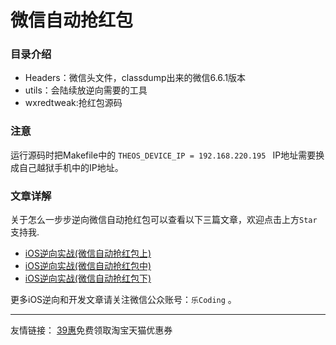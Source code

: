 # 微信自动抢红包


### 目录介绍
- Headers：微信头文件，classdump出来的微信6.6.1版本
- utils：会陆续放逆向需要的工具
- wxredtweak:抢红包源码

### 注意
运行源码时把Makefile中的 `THEOS_DEVICE_IP = 192.168.220.195 ` IP地址需要换成自己越狱手机中的IP地址。



### 文章详解
关于怎么一步步逆向微信自动抢红包可以查看以下三篇文章，欢迎点击上方`Star`支持我.

- [iOS逆向实战(微信自动抢红包上)](https://github.com/Lves/WXRedTweak/blob/master/Articles/%E5%BE%AE%E4%BF%A1%E6%8A%A2%E7%BA%A2%E5%8C%85%E4%B8%8A.md)
- [iOS逆向实战(微信自动抢红包中)](https://github.com/Lves/WXRedTweak/blob/master/Articles/%E5%BE%AE%E4%BF%A1%E6%8A%A2%E7%BA%A2%E5%8C%85%E4%B8%AD.md)
- [iOS逆向实战(微信自动抢红包下)](https://github.com/Lves/WXRedTweak/blob/master/Articles/%E5%BE%AE%E4%BF%A1%E6%8A%A2%E7%BA%A2%E5%8C%85%E4%B8%8B.md)

 更多iOS逆向和开发文章请关注微信公众账号：`乐Coding` 。
 
------------------------
友情链接：
[39惠](http://www.lvesli.com)免费领取淘宝天猫优惠券
